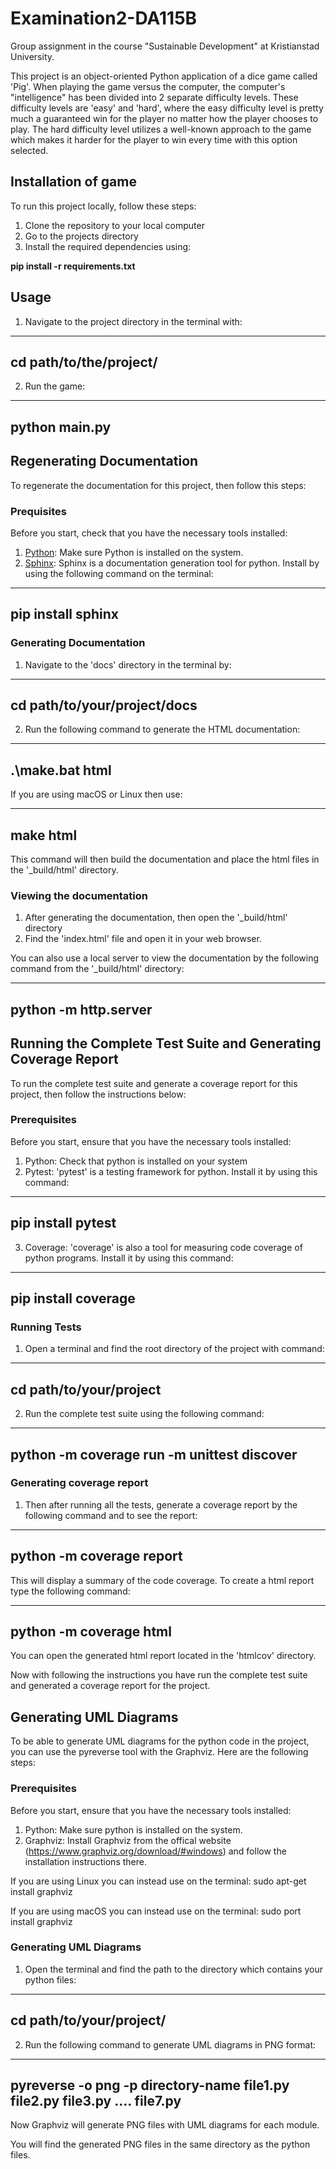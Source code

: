 # Examination2-DA115B
Group assignment in the course "Sustainable Development" at Kristianstad University.

This project is an object-oriented Python application of a dice game called 'Pig'. When playing the game versus the computer, the computer's "intelligence" has been divided into 2 separate difficulty levels. These difficulty levels are 'easy' and 'hard', where the easy difficulty level is pretty much a guaranteed win for the player no matter how the player chooses to play. The hard difficulty level utilizes a well-known approach to the game which makes it harder for the player to win every time with this option selected.

## Installation of game

To run this project locally, follow these steps:

1. Clone the repository to your local computer
2. Go to the projects directory
3. Install the required dependencies using:

**pip install -r requirements.txt**

## Usage

1. Navigate to the project directory in the terminal with:

-----
cd path/to/the/project/
-----

2. Run the game:
-----
python main.py
-----





## Regenerating Documentation

To regenerate the documentation for this project, then follow this steps:

### Prequisites

Before you start, check that you have the necessary tools installed:

1. [Python](https://python.org/downloads/): Make sure Python is installed on the system.
2. [Sphinx](https://www.sphinx-doc.org/): Sphinx is a documentation generation tool for python. Install by using the following command on the terminal:

----
pip install sphinx
----

### Generating Documentation

1. Navigate to the 'docs' directory in the terminal by:

----
cd path/to/your/project/docs
----

2. Run the following command to generate the HTML documentation:

----
.\make.bat html
----

If you are using macOS or Linux then use:

----
make html
----

This command will then build the documentation and place the html files in the '_build/html' directory.

### Viewing the documentation

1. After generating the documentation, then open the '_build/html' directory
2. Find the 'index.html' file and open it in your web browser.

You can also use a local server to view the documentation by the following command from the '_build/html' directory:

----
python -m http.server
----






## Running the Complete Test Suite and Generating Coverage Report

To run the complete test suite and generate a coverage report for this project, then follow the instructions below:

### Prerequisites

Before you start, ensure that you have the necessary tools installed:

1. Python: Check that python is installed on your system
2. Pytest: 'pytest' is a testing framework for python. Install it by using this command:

----
pip install pytest
----

3. Coverage: 'coverage' is also a tool for measuring code coverage of python programs. Install it by using this command:

----
pip install coverage
----

### Running Tests

1. Open a terminal and find the root directory of the project with command:

----
cd path/to/your/project
----

2. Run the complete test suite using the following command:

----
python -m coverage run -m unittest discover <your directory here>
----

### Generating coverage report

1. Then after running all the tests, generate a coverage report by the following command and to see the report:

----
python -m coverage report
----

This will display a summary of the code coverage. To create a html report type the following command:

----
python -m coverage html
----

You can open the generated html report located in the 'htmlcov' directory.

Now with following the instructions you have run the complete test suite and generated a coverage report for the project.





## Generating UML Diagrams

To be able to generate UML diagrams for the python code in the project, you can use the pyreverse tool with the Graphviz. Here are the following steps:

### Prerequisites

Before you start, ensure that you have the necessary tools installed:

1. Python: Make sure python is installed on the system.
2. Graphviz: Install Graphviz from the offical website (https://www.graphviz.org/download/#windows) and follow the installation instructions there.

If you are using Linux you can instead use on the terminal: sudo apt-get install graphviz

If you are using macOS you can instead use on the terminal: sudo port install graphviz


### Generating UML Diagrams

1. Open the terminal and find the path to the directory which contains your python files:

------
cd path/to/your/project/
------

2. Run the following command to generate UML diagrams in PNG format:

-----
pyreverse -o png -p directory-name file1.py file2.py file3.py .... file7.py
-----

Now Graphviz will generate PNG files with UML diagrams for each module.

You will find the generated PNG files in the same directory as the python files.

